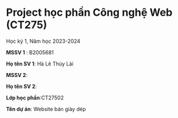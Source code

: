 # Project học phần Công nghệ Web (CT275)

Học kỳ 1, Năm học 2023-2024

**MSSV 1** : B2005681

**Họ tên SV 1**: Hà Lê Thúy Lài

**MSSV 2**:

**Họ tên SV 2**:

**Lớp học phần**:CT27502

**Tên dự án**: Website bán giày dép

